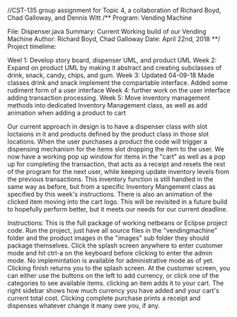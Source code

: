 //CST-135 group assignment for Topic 4, a collaboration of Richard Boyd, Chad Galloway, and Dennis Witt /** Program: Vending Machine

File: Dispenser.java
Summary: Current Working build of our Vending Machine
Author: Richard Boyd, Chad Galloway
Date: April 22nd, 2018 **/
Project timelime:

Weel 1: Develop story board, dispenser UML, and product UML 
Week 2: Expand on product UML by making it abstract and creating subclasses of drink, snack, candy, chips, and gum. 
Week 3: Updated 04-09-18 Made classes drink and snack implement the compartable interface. Added some rudiment form of a user interface 
Week 4: further work on the user interface adding transaction processing.
Week 5: Move inventory management methods into dedicated Inventory Management class, as well as add animation when adding a product to cart

Our current approach in design is to have a dispenser class with slot loctaions in it and products defined by the product class in those slot locations. When the user purchases a product the code will trigger a dispensing mechanism for the items slot dropping the item to the user. We now have a working pop up window for items in the "cart" as well as a pop up for completing the transaction, that acts as a receipt and resets the rest of the program for the next user, while keeping update inventory levels from the previous transactions. This inventory function is still handled in the same way as before, but from a specific Inventory Mangement class as specified by this week's instructions. There is also an animation of the clicked item moving into the cart logo. This will be revisited in a future build to hopefully perform better, but it meets our needs for our current deadline.

Instructions: This is the full package of working netbeans or Eclipse project code. Run the project, just have all source files in the "vendingmachine" folder and the product images in the "images" sub folder they should package themselves. Click the splash screen anywhere to enter customer mode and hit ctrl-a on the keyboard before clicking to enter the admin mode. No implemintation is available for administrative mode as of yet. Clicking finish returns you to the splash screen. At the customer screen, you can either use the buttons on the left to add currency, or click one of the categories to see available items. clicking an item adds it to your cart. The right sidebar shows how much currency you have added and your cart's current total cost. Clicking complete purchase prints a receipt and dispenses whatever change it many owe you, if any.
